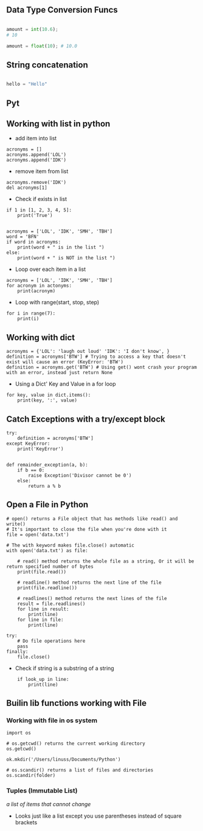 ## Data Type Conversion Funcs

```python

amount = int(10.6);
# 10

amount = float(10); # 10.0

```

## String concatenation

```python

hello = "Hello"

```

## Pyt


## Working with list in python
- add item into list
```
acronyms = []
acronyms.append('LOL')
acronyms.append('IDK')
```

- remove item from list
```
acronyms.remove('IDK')
del acronyms[1]
```

- Check if exists in list
```
if 1 in [1, 2, 3, 4, 5]:
    print('True')


acronyms = ['LOL', 'IDK', 'SMH', 'TBH']
word = 'BFN'
if word in acronyms:
    print(word + " is in the list ")
else:
    print(word + " is NOT in the list ")
```

- Loop over each item in a list
```
acronyms = ['LOL', 'IDK', 'SMH', 'TBH']
for acronym in actonyms:
    print(acronym)
```

- Loop with range(start, stop, step)
```
for i in range(7):
    print(i)

```

## Working with dict
```
acronyms = {'LOL': 'laugh out loud' 'IDK': 'I don't know', }
definition = acronyms['BTW'] # Trying to access a key that doesn't exist will cause an error (KeyError: 'BTW')
definition = acronyms.get('BTW') # Using get() wont crash your program with an error, instead just return None

```
- Using a Dict' Key and Value in a for loop

```
for key, value in dict.items():
    print(key, ':', value)
```

## Catch Exceptions with a try/except block
```
try:
    definition = acronyms['BTW']
except KeyError:
    print('KeyError')


def remainder_exception(a, b):
    if b == 0:
        raise Exception('Divisor cannot be 0')
    else:
        return a % b

```

## Open a File in Python
```
# open() returns a File object that has methods like read() and write()
# It's important to close the file when you're done with it
file = open('data.txt')

# The with keyword makes file.close() automatic
with open('data.txt') as file:

    # read() method returns the whole file as a string, Or it will be return specified number of bytes
    print(file.read())

    # readline() method returns the next line of the file
    print(file.readline())

    # readlines() method returns the next lines of the file
    result = file.readlines()
    for line in result:
        print(line)
    for line in file:
        print(line)

try:
    # Do file operations here
    pass
finally:
    file.close()
```

- Check if string is a substring of a string
```
    if look_up in line:
        print(line)
```

## Builin lib functions working with File

### Working with file in os system
```
import os

# os.getcwd() returns the current working directory
os.getcwd()

ok.mkdir('/Users/linuss/Documents/Python')

# os.scandir() returns a list of files and directories
os.scandir(folder)
```


### Tuples (Immutable List)
_a list of items that cannot change_

- Looks just like a list except you use parentheses instead of square brackets
